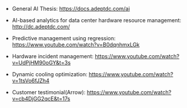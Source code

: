 * General AI Thesis: https://docs.adeptdc.com/ai

* AI-based analytics for data center hardware resource management: http://dc.adeptdc.com/

* Predictive management using regression: https://www.youtube.com/watch?v=B0dqnhmxLGk

* Hardware incident management: https://www.youtube.com/watch?v=UdPjHM90oGY&t=3s

* Dynamic cooling optimization: https://www.youtube.com/watch?v=1tsVo6fJZh4

* Customer testimonial(Arrow): https://www.youtube.com/watch?v=cb4DjGG2qcE&t=17s
